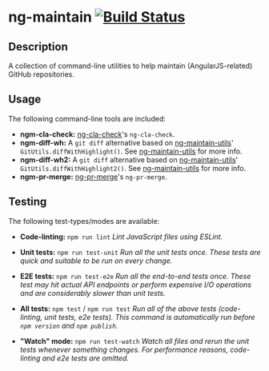 # ng-maintain [![Build Status][build-status-image]][build-status]

## Description

A collection of command-line utilities to help maintain (AngularJS-related) GitHub repositories.

## Usage

The following command-line tools are included:

- **ngm-cla-check:** [ng-cla-check][ng-cla-check]'s `ng-cla-check`.
- **ngm-diff-wh:** A `git diff` alternative based on [ng-maintain-utils][ng-maintain-utils]'
  `GitUtils.diffWithHighlight()`. See [ng-maintain-utils][ng-maintain-utils] for more info.
- **ngm-diff-wh2:** A `git diff` alternative based on [ng-maintain-utils][ng-maintain-utils]'
  `GitUtils.diffWithHighlight2()`. See [ng-maintain-utils][ng-maintain-utils] for more info.
- **ngm-pr-merge:** [ng-pr-merge][ng-pr-merge]'s `ng-pr-merge`.

## Testing

The following test-types/modes are available:

- **Code-linting:** `npm run lint`
  _Lint JavaScript files using ESLint._

- **Unit tests:** `npm run test-unit`
  _Run all the unit tests once. These tests are quick and suitable to be run on every change._

- **E2E tests:** `npm run test-e2e`
  _Run all the end-to-end tests once. These test may hit actual API endpoints or perform expensive
  I/O operations and are considerably slower than unit tests._

- **All tests:** `npm test` / `npm run test`
  _Run all of the above tests (code-linting, unit tests, e2e tests). This command is automatically
  run before `npm version` and `npm publish`._

- **"Watch" mode:** `npm run test-watch`
  _Watch all files and rerun the unit tests whenever something changes. For performance reasons,
  code-linting and e2e tests are omitted._


[build-status]: https://github.com/gkalpak/ng-maintain/actions/workflows/ci.yml
[build-status-image]: https://github.com/gkalpak/ng-maintain/actions/workflows/ci.yml/badge.svg?branch=master&event=push
[ng-cla-check]: https://www.npmjs.com/package/@gkalpak/ng-cla-check
[ng-maintain-utils]: https://www.npmjs.com/package/@gkalpak/ng-maintain-utils
[ng-pr-merge]: https://www.npmjs.com/package/@gkalpak/ng-pr-merge
